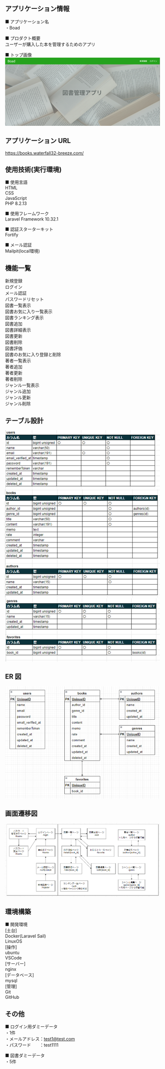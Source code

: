 ## アプリケーション情報

■ アプリケーション名<br />
・Boad<br />

■ プロダクト概要<br />
ユーザーが購入した本を管理するためのアプリ<br />

■ トップ画像<br />
![Alt text](image.png)

## アプリケーション URL
https://books.waterfall32-breeze.com/

## 使用技術(実行環境)
■ 使用言語<br />
HTML<br />
CSS<br />
JavaScript<br />
PHP 8.2.13<br />

■ 使用フレームワーク<br />
Laravel Framework 10.32.1<br />

■ 認証スターターキット<br />
Fortify<br />

■ メール認証<br />
Mailpit(local環境)<br />

## 機能一覧
新規登録<br />
ログイン<br />
メール認証<br />
パスワードリセット<br />
図書一覧表示<br />
図書お気に入り一覧表示<br />
図書ランキング表示<br />
図書追加<br />
図書詳細表示<br />
図書更新<br />
図書削除<br />
図書評価<br />
図書のお気に入り登録と削除<br />
著者一覧表示<br />
著者追加<br />
著者更新<br />
著者削除<br />
ジャンル一覧表示<br />
ジャンル追加<br />
ジャンル更新<br />
ジャンル削除<br />

## テーブル設計
![Alt text](image-1.png)
![Alt text](image-2.png)
![Alt text](image-3.png)

## ER 図
![Alt text](image-5.png)

## 画面遷移図
![Alt text](image-4.png)

## 環境構築
■ 開発環境<br />
[土台]<br />
Docker(Laravel Sail)<br />
LinuxOS<br />
[操作]<br />
ubuntu<br />
VSCode<br />
[サーバー]<br />
nginx<br />
[データベース]<br />
mysql<br />
[管理]<br />
Git<br />
GitHub<br />

## その他
■ ログイン用ダミーデータ<br />
・1件<br />
・メールアドレス：test1@test.com<br />
・パスワード　　：test1111<br />

■ 図書ダミーデータ<br />
・5件<br />
